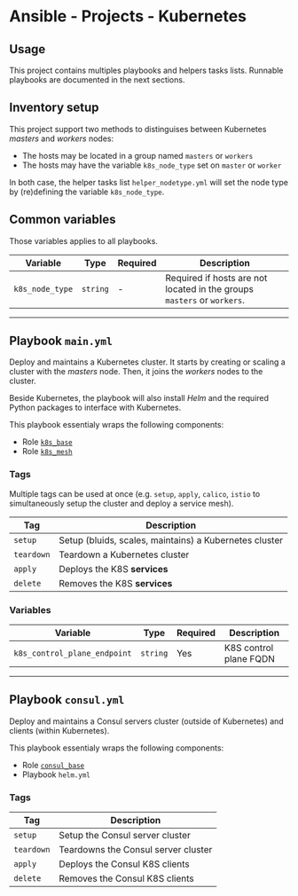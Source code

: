 # Ansible - Projects - Kubernetes

## Usage

This project contains multiples playbooks and helpers tasks lists. Runnable playbooks are documented in the next sections.

## Inventory setup

This project support two methods to distinguises between Kubernetes *masters* and *workers* nodes:

* The hosts may be located in a group named `masters` or `workers`
* The hosts may have the variable `k8s_node_type` set on `master` or `worker`

In both case, the helper tasks list `helper_nodetype.yml` will set the node type by (re)defining the variable `k8s_node_type`.

## Common variables

Those variables applies to all playbooks.

|Variable|Type|Required|Description|
|--------|----|--------|-----------|
|`k8s_node_type`|`string`|-|Required if hosts are not located in the groups `masters` or `workers`.|

---

## Playbook `main.yml`

Deploy and maintains a Kubernetes cluster. It starts by creating or scaling a cluster with the *masters* node. Then, it joins the *workers* nodes to the cluster.

Beside Kubernetes, the playbook will also install *Helm* and the required Python packages to interface with Kubernetes.

This playbook essentialy wraps the following components:

* Role [`k8s_base`](https://git.dt.ept.lu/jpclipffel/awxlab-roles-common/tree/master/k8s_base)
* Role [`k8s_mesh`](https://git.dt.ept.lu/jpclipffel/awxlab-roles-common/tree/master/k8s_mesh)

### Tags

Multiple tags can be used at once (e.g. `setup`, `apply`, `calico`, `istio` to simultaneously setup the cluster and deploy a service mesh).

|Tag|Description|
|---|-----------|
|`setup`|Setup (bluids, scales, maintains) a Kubernetes cluster|
|`teardown`|Teardown a Kubernetes cluster|
|`apply`|Deploys the K8S **services**|
|`delete`|Removes the K8S **services**|

### Variables

|Variable|Type|Required|Description|
|--------|----|--------|-----------|
|`k8s_control_plane_endpoint`|`string`|Yes|K8S control plane FQDN|

---

## Playbook `consul.yml`

Deploy and maintains a Consul servers cluster (outside of Kubernetes) and clients (within Kubernetes).

This playbook essentialy wraps the following components:

* Role [`consul_base`](https://git.dt.ept.lu/jpclipffel/awxlab-roles-common/tree/master/consul_base)
* Playbook `helm.yml`

### Tags

|Tag|Description|
|---|-----------|
|`setup`|Setup the Consul server cluster|
|`teardown`|Teardowns the Consul server cluster|
|`apply`|Deploys the Consul K8S clients|
|`delete`|Removes the Consul K8S clients|
